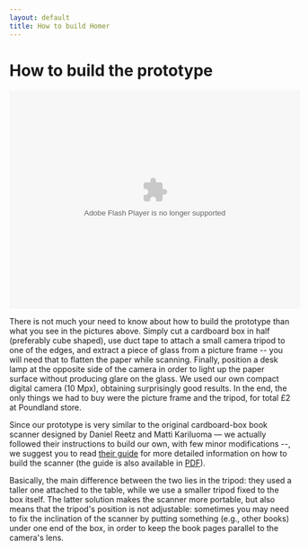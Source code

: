 ```yaml
---
layout: default
title: How to build Homer
---
```


# How to build the prototype #

<object width="400" height="300"> <param name="flashvars"
value="offsite=true&lang=en-us&page_show_url=%2Fphotos%2Fspyer%2Fsets%2F72157626888709956%2Fshow%2F&page_show_back_url=%2Fphotos%2Fspyer%2Fsets%2F72157626888709956%2F&set_id=72157626888709956&jump_to="></param>
<param name="movie"
value="http://www.flickr.com/apps/slideshow/show.swf?v=104087"></param>
<param name="allowFullScreen" value="true"></param><embed
type="application/x-shockwave-flash"
src="http://www.flickr.com/apps/slideshow/show.swf?v=104087"
allowFullScreen="true"
flashvars="offsite=true&lang=en-us&page_show_url=%2Fphotos%2Fspyer%2Fsets%2F72157626888709956%2Fshow%2F&page_show_back_url=%2Fphotos%2Fspyer%2Fsets%2F72157626888709956%2F&set_id=72157626888709956&jump_to="
width="518" height="389"></embed></object>

There is not much your need to know about how to build the prototype than what you see in the pictures above. Simply cut a cardboard box in half (preferably cube shaped), use duct tape to attach a small camera tripod to one of the edges, and extract a piece of glass from a picture frame -- you will need that to flatten the paper while scanning. Finally, position a desk lamp at the opposite side of the camera in order to light up the paper surface without producing glare on the glass. We used our own compact digital camera (10 Mpx), obtaining surprisingly good results. In the end, the only things we had to buy were the picture frame and the tripod, for total £2 at Poundland store. 

Since our prototype is very similar to the original cardboard-box book scanner designed by Daniel Reetz and Matti Kariluoma –– we actually followed their instructions to build our own, with few minor modifications --, we suggest you to read [their guide][1] for more detailed information on how to build the scanner (the guide is also available in [PDF][10]).

Basically, the main difference between the two lies in the tripod: they used a taller one attached to the table, while we use a smaller tripod fixed to the box itself. The latter solution makes the scanner more portable, but also means that the tripod's position is not adjustable: sometimes you may need to fix the inclination of the scanner by putting something (e.g., other books) under one end of the box, in order to keep the book pages parallel to the camera's lens.

 [1]: http://www.instructables.com/id/Bargain-Price-Book-Scanner-From-A-Cardboard-Box/ "Bargain-Price Book Scanner From A Cardboard Box (from Instructables.com)"
 [10]: http://diybookscanner.org/PDF/Bargain-Price-Book-Scanner-From-A-Cardboard-Box.pdf "Bargain Price Book Scanner From A Cardboard Box (from Instructables.com)" 
 [9]: http://www.flickr.com/photos/spyer/sets/72157626888709956/ "Homer book scanner - hardware - a set on Flickr"